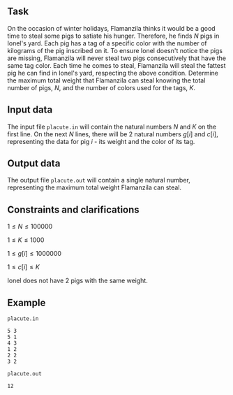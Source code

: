 ## Task

On the occasion of winter holidays, Flamanzila thinks it would be a good time to steal some pigs to satiate his hunger. Therefore, he finds $N$ pigs in Ionel's yard. Each pig has a tag of a specific color with the number of kilograms of the pig inscribed on it. To ensure Ionel doesn't notice the pigs are missing, Flamanzila will never steal two pigs consecutively that have the same tag color. Each time he comes to steal, Flamanzila will steal the fattest pig he can find in Ionel's yard, respecting the above condition. Determine the maximum total weight that Flamanzila can steal knowing the total number of pigs, $N$, and the number of colors used for the tags, $K$.

## Input data

The input file `placute.in` will contain the natural numbers $N$ and $K$ on the first line. On the next $N$ lines, there will be 2 natural numbers $g[i]$ and $c[i]$, representing the data for pig $i$ - its weight and the color of its tag.

## Output data

The output file `placute.out` will contain a single natural number, representing the maximum total weight Flamanzila can steal.

## Constraints and clarifications

$1 \leq N \leq 100000$

$1 \leq K \leq 1000$

$1 \leq g[i] \leq 1000000$

$1 \leq c[i] \leq K$

Ionel does not have 2 pigs with the same weight.

## Example

`placute.in`

```
5 3 
5 1 
4 3 
1 2 
2 2 
3 2
```

`placute.out`

```
12
```